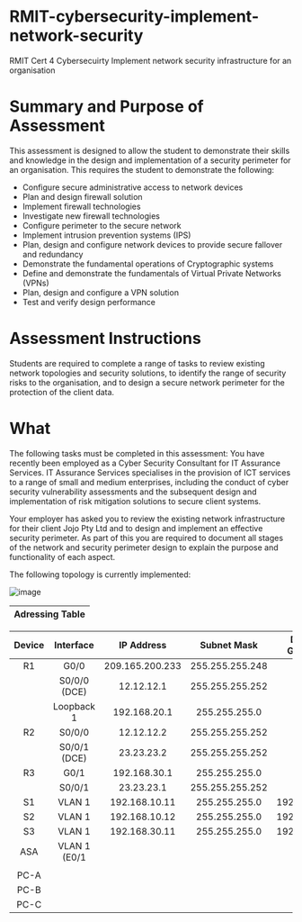 # RMIT-cybersecurity-implement-network-security
RMIT Cert 4 Cybersecuirty Implement network security infrastructure for an organisation

# Summary and Purpose of Assessment

This assessment is designed to allow the student to demonstrate their skills and knowledge in the design and implementation of a security perimeter for an organisation. This requires the student to demonstrate the following:
- Configure secure administrative access to network devices
- Plan and design firewall solution
- Implement firewall technologies
- Investigate new firewall technologies
- Configure perimeter to the secure network
- Implement intrusion prevention systems (IPS)
- Plan, design and configure network devices to provide secure fallover and redundancy
- Demonstrate the fundamental operations of Cryptographic systems
- Define and demonstrate the fundamentals of Virtual Private Networks (VPNs)
- Plan, design and configure a VPN solution
- Test and verify design performance

# Assessment Instructions

Students are required to complete a range of tasks to review existing network topologies and security solutions, to identify the range of security risks to the organisation, and to design a secure network perimeter for the protection of the client data.

# What

The following tasks must be completed in this assessment:
You have recently been employed as a Cyber Security Consultant for IT Assurance Services. IT Assurance Services specialises in the provision of ICT services to a range of small and medium enterprises, including the conduct of cyber security vulnerability assessments and the subsequent design and implementation of risk mitigation solutions to secure client systems.

Your employer has asked you to review the existing network infrastructure for their client Jojo Pty Ltd and to design and implement an effective security perimeter. As part of this you are required to document all stages of the network and security perimeter design to explain the purpose and functionality of each aspect.

The following topology is currently implemented:

![image](https://github.com/Jasmine-108/RMIT-cybersecurity-implement-network-security/assets/151819725/52f3398f-c504-49d4-b8bd-9dd7e3e10d8c)

|                           Adressing Table                       |
|                               :---:                             |

| Device | Interface    | IP Address      | Subnet Mask     | Default Gateway |
|  :---: | :---:        | :---:           |    :---:        |      :---:      |
| R1     | G0/0         | 209.165.200.233 | 255.255.255.248 | N/A             |
|        | S0/0/0 (DCE) | 12.12.12.1      | 255.255.255.252 | N/A             |
|        | Loopback 1   | 192.168.20.1    | 255.255.255.0   | N/A             |
| R2     | S0/0/0       | 12.12.12.2      | 255.255.255.252 | N/A             |
|        | S0/0/1 (DCE) | 23.23.23.2      | 255.255.255.252 | N/A             |
| R3     | G0/1         | 192.168.30.1    | 255.255.255.0   | N/A             | 
|        | S0/0/1       | 23.23.23.1      | 255.255.255.252 | N/A             |
| S1     | VLAN 1       | 192.168.10.11   | 255.255.255.0   | 192.168.10.1    |
| S2     | VLAN 1       | 192.168.10.12   | 255.255.255.0   | 192.168.10.1    |
| S3     | VLAN 1       | 192.168.30.11   | 255.255.255.0   | 192.168.30.1    |
| ASA    | VLAN 1 (E0/1 | 
|        |
| PC-A   |
| PC-B   |
| PC-C   |
